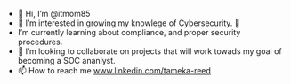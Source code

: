 - 👋 Hi, I’m @itmom85
- 👀 I’m interested in growing my knowlege of Cybersecurity. 🌱
-  I’m currently learning about compliance, and proper security procedures.
- 💞️ I’m looking to collaborate on projects that will work towads my goal of becoming a SOC ananlyst.
- 📫 How to reach me www.linkedin.com/tameka-reed

<!---
itmom85/itmom85 is a ✨ special ✨ repository because its `README.md` (this file) appears on your GitHub profile.
You can click the Preview link to take a look at your changes.
--->
